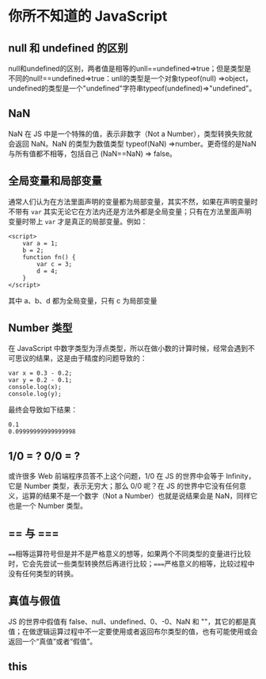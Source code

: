 # 你所不知道的 JavaScript
## null 和 undefined 的区别
null和undefined的区别，两者值是相等的unll==undefined=>true；但是类型是不同的null!==undefined=>true：unll的类型是一个对象typeof(null) =>object，undefined的类型是一个"undefined"字符串typeof(undefined)=>"undefined"。
## NaN
NaN 在 JS 中是一个特殊的值，表示非数字（Not a Number），类型转换失败就会返回 NaN。NaN 的类型为数值类型 typeof(NaN) =>number。更奇怪的是NaN与所有值都不相等，包括自己 (NaN==NaN) => false。
## 全局变量和局部变量
通常人们认为在方法里面声明的变量都为局部变量，其实不然，如果在声明变量时不带有 `var` 其实无论它在方法内还是方法外都是全局变量；只有在方法里面声明变量时带上 `var` 才是真正的局部变量。例如：
```
<script>
	var a = 1;
	b = 2;
	function fn() {
		var c = 3;
		d = 4;
	}
</script>
```
其中 a、b、d 都为全局变量，只有 c 为局部变量
## Number 类型
在 JavaScript 中数字类型为浮点类型，所以在做小数的计算时候，经常会遇到不可思议的结果，这是由于精度的问题导致的：
```
var x = 0.3 - 0.2;
var y = 0.2 - 0.1;
console.log(x);
console.log(y);
```
最终会导致如下结果：
```
0.1
0.09999999999999998
```
## 1/0 = ? 0/0 = ?
或许很多 Web 前端程序员答不上这个问题，1/0 在 JS 的世界中会等于 Infinity，它是 Number 类型，表示无穷大；那么 0/0 呢？在 JS 的世界中它没有任何意义，运算的结果不是一个数字（Not a Number）也就是说结果会是 NaN，同样它也是一个 Number 类型。
## == 与 ===
`==`相等运算符号但是并不是严格意义的想等，如果两个不同类型的变量进行比较时，它会先尝试一些类型转换然后再进行比较；`===`严格意义的相等，比较过程中没有任何类型的转换。
## 真值与假值
JS 的世界中假值有 false、null、undefined、0、-0、NaN 和 ""，其它的都是真值；在做逻辑运算过程中不一定要使用或者返回布尔类型的值，也有可能使用或会返回一个“真值”或者“假值”。
## this

